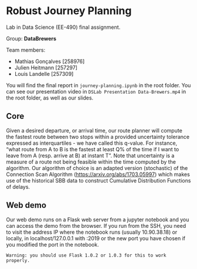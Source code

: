 # Robust Journey Planning

Lab in Data Science (EE-490) final assignment.   
  
Group: **DataBrewers**  
  
Team members:
- Mathias Gonçalves [258976]
- Julien Heitmann [257297]
- Louis Landelle [257309]

You will find the final report in `journey-planning.ipynb` in the root folder.
You can see our presentation video in `DSLab Presentation Data-Brewers.mp4` in the root folder, as well as our slides.

## Core
Given a desired departure, or arrival time, our route planner will compute the fastest route between two stops within a provided uncertainty tolerance expressed as interquartiles - we have called this q-value. For instance, “what route from A to B is the fastest at least Q% of the time if I want to leave from A (resp. arrive at B) at instant T”. Note that uncertainty is a measure of a route not being feasible within the time computed by the algorithm. Our algorithm of choice is an adapted version (stochastic) of the Connection Scan Algorithm (https://arxiv.org/abs/1703.05997) which makes use of the historical SBB data to construct Cumulative Distribution Functions of delays.

## Web demo
Our web demo runs on a Flask web server from a jupyter notebook and you can access the demo from the browser.
If you run from the SSH, you need to visit the address IP where the notebook runs (usually 10.90.38.18) or locally, in localhost/127.0.0.1 with :2019 or the new port you have chosen if you modified the port in the notebook.

`Warning: you should use Flask 1.0.2 or 1.0.3 for this to work properly.`
